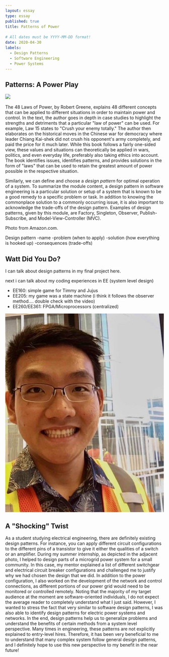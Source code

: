 ```yaml
---
layout: essay
type: essay
published: true
title: Patterns of Power

# All dates must be YYYY-MM-DD format!
date: 2020-04-30
labels:
  - Design Patterns
  - Software Engineering
  - Power Systems
---
```


## Patterns: A Power Play

<img class="ui medium right floated rounded image" src="https://images-na.ssl-images-amazon.com/images/I/41JIh4KMHRL._SX355_BO1,204,203,200_.jpg">

The 48 Laws of Power, by Robert Greene, explains 48 different concepts that can be applied to different situations in order to maintain power and control. In the text, the author goes in depth in case studies to highlight the strengths and detriments that a particular "law of power" can be used. For example, Law 15 states to "Crush your enemy totally." The author then elaborates on the historical moves in the Chinese war for democracy where leader Chiang Kai-shek did not crush his opponent's army completely, and paid the price for it much later. While this book follows a fairly one-sided view, these values and situations can theoretically be applied in wars, politics, and even everyday life, preferably also taking ethics into account. The book identifies issues, identifies patterns, and provides solutions in the form of "laws" that can be used to retain the greatest amount of power possible in the respective situation.

Similarly, we can define and choose a *design pattern* for optimal operation of a system. To summarize the module content, a design pattern in software engineering is a particular solution or setup of a system that is known to be a good remedy to a specific problem or task. In addition to knowing the commonplace solution to a commonly occurring issue, it is also important to acknowledge the trade-offs of the design pattern. Examples of design patterns, given by this module, are Factory, Singleton, Observer, Publish-Subscribe, and Model-View-Controller (MVC).


Photo from Amazon.com.

Design pattern
-name
-problem (when to apply)
-solution (how everything is hooked up)
-consequences (trade-offs)

## Watt Did You Do?
I can talk about design patterns in my final project here.


next i can talk about my coding experiences in EE (system level design)
- EE160: simple game for Timmy and Jujus
- EE205: my game was a state machine (i think it follows the observer method.... double check with the video)
- EE260/EE361: FPGA/Microprocessors (centralized)

<img class="ui medium right floated image" src="../images/pattern-power/design-power.jpg">

## A "Shocking" Twist

As a student studying electrical engineering, there are definitely existing design patterns. For instance, you can apply different circuit configurations to the different pins of a transistor to give it either the qualities of a switch or an amplifier. During my summer internship, as depicted in the adjacent photo, I helped to design parts of a microgrid power system for a small community. In this case, my mentor explained a list of different switchgear and electrical circuit breaker configurations and challenged me to justify why we had chosen the design that we did. In addition to the power configuration, I also worked on the development of the network and control connections, as different portions of our power grid would need to be monitored or controlled remotely. Noting that the majority of my target audience at the moment are software-oriented individuals, I do not expect the average reader to completely understand what I just said. However, I wanted to stress the fact that very similar to software design patterns, I was also able to identify design patterns for electric power systems and networks. In the end, design patterns help us to generalize problems and understand the benefits of certain methods from a system level perspective. Many times in engineering, these patterns are not explicitly explained to entry-level hires. Therefore, it has been very beneficial to me to understand that many complex system follow general design patterns, and I definitely hope to use this new perspective to my benefit in the near future!
